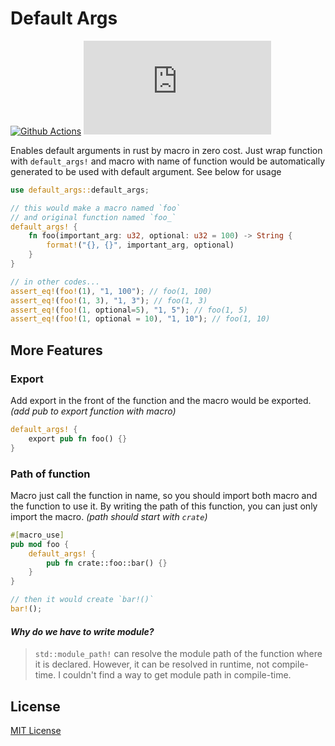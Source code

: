 # Default Args

[![Github Actions](https://img.shields.io/github/workflow/status/buttercrab/default-args.rs/build?style=flat-square)](https://github.com/buttercrab/default-args.rs/actions/workflows/build.yml)
[![CodeCov Badge](https://img.shields.io/codecov/c/github/buttercrab/default-args.rs?style=flat-square)](https://app.codecov.io/gh/buttercrab/default-args.rs)

Enables default arguments in rust by macro in zero cost. Just wrap function with `default_args!` and macro with name of
function would be automatically generated to be used with default argument. See below for usage

```rust
use default_args::default_args;

// this would make a macro named `foo`
// and original function named `foo_`
default_args! {
    fn foo(important_arg: u32, optional: u32 = 100) -> String {
        format!("{}, {}", important_arg, optional)
    }
}

// in other codes...
assert_eq!(foo!(1), "1, 100"); // foo(1, 100)
assert_eq!(foo!(1, 3), "1, 3"); // foo(1, 3)
assert_eq!(foo!(1, optional=5), "1, 5"); // foo(1, 5)
assert_eq!(foo!(1, optional = 10), "1, 10"); // foo(1, 10)
```

## More Features

### Export

Add export in the front of the function and the macro would be exported.
*(add pub to export function with macro)*

```rust
default_args! {
    export pub fn foo() {}
}
```

### Path of function

Macro just call the function in name, so you should import both macro and the function to use it. By writing the path of
this function, you can just only import the macro.
*(path should start with `crate`)*

```rust
#[macro_use]
pub mod foo {
    default_args! {
        pub fn crate::foo::bar() {}
    }
}

// then it would create `bar!()`
bar!();
```

#### *Why do we have to write module?*

> `std::module_path!` can resolve the module path of the function where it is declared. 
> However, it can be resolved in runtime, not compile-time. 
> I couldn't find a way to get module path in compile-time.

## License

[MIT License](https://github.com/buttercrab/default-args.rs/blob/master/LICENSE)